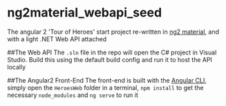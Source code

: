 # ng2material_webapi_seed
The angular 2 'Tour of Heroes' start project re-written in [ng2 material](https://github.com/angular/material2), and with a light .NET Web API attached

##The Web API
The `.sln` file in the repo will open the C# project in Visual Studio. Build this using the default build config and run it to host the API locally

##The Angular2 Front-End
The front-end is built with the [Angular CLI](https://github.com/angular/angular-cli), simply open the `HeroesWeb` folder in a terminal, `npm install` to get the necessary `node_modules` and `ng serve` to run it
